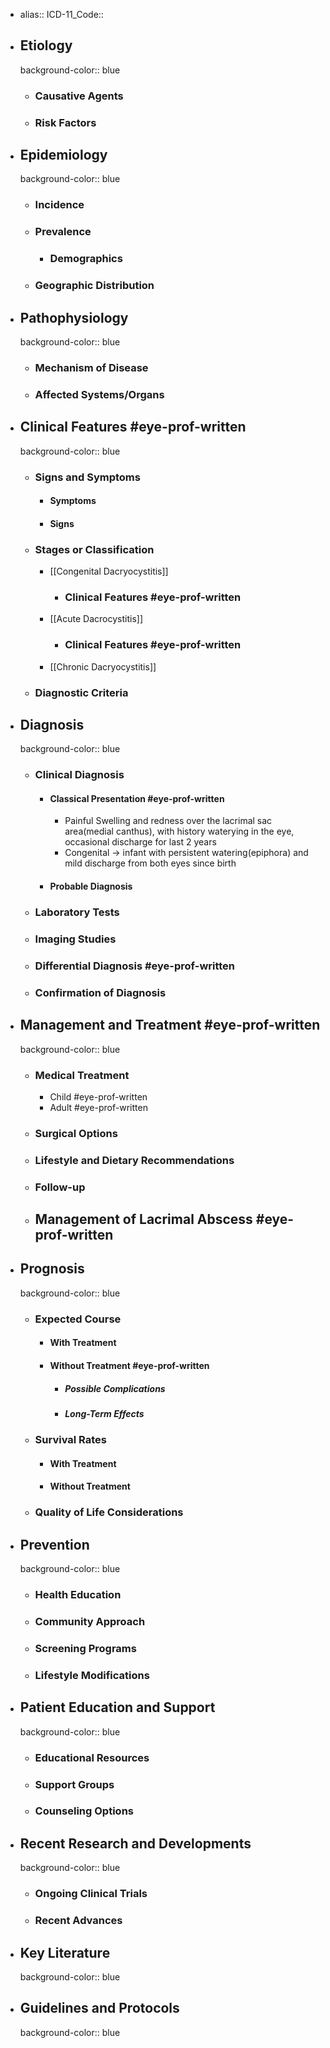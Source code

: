 - alias::
  ICD-11_Code::
- ## Etiology
  background-color:: blue
	- ### Causative Agents
	- ### Risk Factors
- ## Epidemiology
  background-color:: blue
	- ### Incidence
	- ### Prevalence
		- ### Demographics
	- ### Geographic Distribution
- ## Pathophysiology
  background-color:: blue
	- ### Mechanism of Disease
	- ### Affected Systems/Organs
- ## Clinical Features #eye-prof-written
  background-color:: blue
	- ### Signs and Symptoms
		- #### Symptoms
		- #### Signs
	- ### Stages or Classification
		- [[Congenital Dacryocystitis]]
			- ### Clinical Features #eye-prof-written
		- [[Acute Dacrocystitis]]
			- ### Clinical Features #eye-prof-written
		- [[Chronic Dacryocystitis]]
	- ### Diagnostic Criteria
- ## Diagnosis
  background-color:: blue
	- ### Clinical Diagnosis
		- #### Classical Presentation #eye-prof-written
			- Painful Swelling and redness over the lacrimal sac area(medial canthus), with history waterying in the eye, occasional discharge for last 2 years
			- Congenital -> infant with persistent watering(epiphora) and mild discharge from both eyes since birth
		- #### Probable Diagnosis
	- ### Laboratory Tests
	- ### Imaging Studies
	- ### Differential Diagnosis #eye-prof-written
	- ### Confirmation of Diagnosis
- ## Management and Treatment #eye-prof-written
  background-color:: blue
	- ### Medical Treatment
		- Child #eye-prof-written
		- Adult #eye-prof-written
	- ### Surgical Options
	- ### Lifestyle and Dietary Recommendations
	- ### Follow-up
	- ## Management of Lacrimal Abscess #eye-prof-written
- ## Prognosis
  background-color:: blue
	- ### Expected Course
		- #### With Treatment
		- #### Without Treatment #eye-prof-written
			- ##### Possible Complications
			- ##### Long-Term Effects
	- ### Survival Rates
		- #### With Treatment
		- #### Without Treatment
	- ### Quality of Life Considerations
- ## Prevention
  background-color:: blue
	- ### Health Education
	- ### Community Approach
	- ### Screening Programs
	- ### Lifestyle Modifications
- ## Patient Education and Support
  background-color:: blue
	- ### Educational Resources
	- ### Support Groups
	- ### Counseling Options
- ## Recent Research and Developments
  background-color:: blue
	- ### Ongoing Clinical Trials
	- ### Recent Advances
- ## Key Literature
  background-color:: blue
- ## Guidelines and Protocols
  background-color:: blue